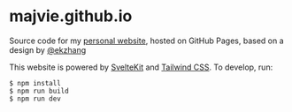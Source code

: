 # majvie.github.io

Source code for my [personal website](https://majvie.github.io/), hosted on
GitHub Pages, based on a design by [@ekzhang](https://github.com/ekzhang])

This website is powered by [SvelteKit](https://kit.svelte.dev/) and
[Tailwind CSS](https://tailwindcss.com/). To develop, run:

```sh-session
$ npm install
$ npm run build 
$ npm run dev
```
